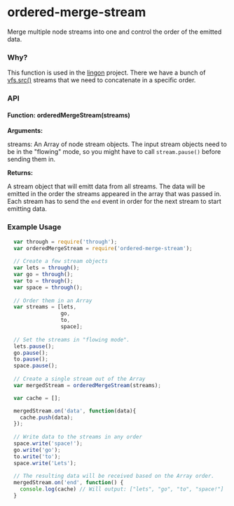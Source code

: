 # ordered-merge-stream

Merge multiple node streams into one and control the order of the emitted data.

### Why?

This function is used in the [lingon](http://github.com/jpettersson/lingon) project. There we have a bunch of [vfs.src()](https://github.com/wearefractal/vinyl-fs) streams that we need to concatenate in a specific order.

### API

#### Function: orderedMergeStream(streams)

**Arguments:**

streams: An Array of node stream objects. The input stream objects need to be in the "flowing" mode, so you might have to call `stream.pause()` before sending them in.

**Returns:**

A stream object that will emitt data from all streams. The data will be emitted in the order the streams appeared in the array that was passed in. Each stream has to send the `end` event in order for the next stream to start emitting data.

### Example Usage

```JavaScript
  var through = require('through');
  var orderedMergeStream = require('ordered-merge-stream');
  
  // Create a few stream objects
  var lets = through();
  var go = through();
  var to = through();
  var space = through();
  
  // Order them in an Array
  var streams = [lets,
                 go,
                 to,
                 space];
                 
  // Set the streams in "flowing mode".
  lets.pause();
  go.pause();
  to.pause();
  space.pause();
  
  // Create a single stream out of the Array
  var mergedStream = orderedMergeStream(streams);

  var cache = [];

  mergedStream.on('data', function(data){
    cache.push(data);
  });
   
  // Write data to the streams in any order
  space.write('space!');
  go.write('go');
  to.write('to');
  space.write('Lets');
  
  // The resulting data will be received based on the Array order.
  mergedStream.on('end', function() {
    console.log(cache) // Will output: ["lets", "go", "to", "space!"]
  }


```
